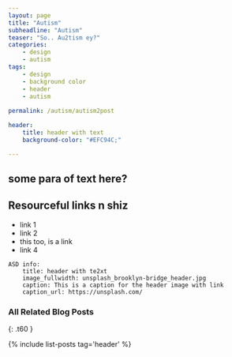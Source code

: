 ```yaml
---
layout: page
title: "Autism"
subheadline: "Autism"
teaser: "So.. Au2tism ey?"
categories:
    - design
    - autism
tags:
    - design
    - background color
    - header
    - autism
    
permalink: /autism/autism2post

header:
    title: header with text
    background-color: "#EFC94C;"

---
```

some para of text here?
---
<!--more-->

## Resourceful links n shiz

* link 1
* link 2
* this too, is a link
* link 4

~~~
ASD info:
    title: header with te2xt
    image_fullwidth: unsplash_brooklyn-bridge_header.jpg
    caption: This is a caption for the header image with link
    caption_url: https://unsplash.com/
~~~

### All Related Blog Posts
{: .t60 }

{% include list-posts tag='header' %}
